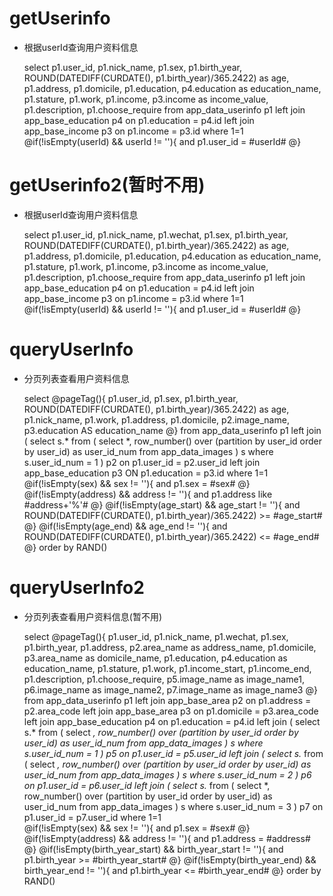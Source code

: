 getUserinfo
===
* 根据userId查询用户资料信息

    select 
        p1.user_id,
        p1.nick_name,
        p1.sex,
        p1.birth_year,
        ROUND(DATEDIFF(CURDATE(), p1.birth_year)/365.2422) as age,
        p1.address,
        p1.domicile,
        p1.education,
        p4.education as education_name,
        p1.stature,
        p1.work,
        p1.income,
        p3.income as income_value,
        p1.description,
        p1.choose_require 
    from app_data_userinfo p1
    left join app_base_education p4 on p1.education = p4.id 
    left join app_base_income p3 on p1.income = p3.id
    where 1=1
    @if(!isEmpty(userId) && userId != ''){
        and p1.user_id = #userId#
    @}

getUserinfo2(暂时不用)
===
* 根据userId查询用户资料信息

    select 
        p1.user_id,
        p1.nick_name,
        p1.wechat,
        p1.sex,
        p1.birth_year,
        ROUND(DATEDIFF(CURDATE(), p1.birth_year)/365.2422) as age,
        p1.address,
        p1.domicile,
        p1.education,
        p4.education as education_name,
        p1.stature,
        p1.work,
        p1.income,
        p3.income as income_value,
        p1.description,
        p1.choose_require 
    from app_data_userinfo p1
    left join app_base_education p4 on p1.education = p4.id 
    left join app_base_income p3 on p1.income = p3.id
    where 1=1
    @if(!isEmpty(userId) && userId != ''){
        and p1.user_id = #userId#
    @}


queryUserInfo
===
* 分页列表查看用户资料信息

    select 
        @pageTag(){
            p1.user_id,
            p1.sex,
            p1.birth_year,
            ROUND(DATEDIFF(CURDATE(), p1.birth_year)/365.2422) as age,
            p1.nick_name,
            p1.work,
            p1.address,
            p1.domicile,
            p2.image_name,
            p3.education AS education_name
        @}
    from  app_data_userinfo p1 
    left join (
    		select s.* from (
    				select *, row_number() over (partition by user_id order by user_id) as user_id_num  from app_data_images
    		) s where s.user_id_num = 1
    ) p2 on p1.user_id = p2.user_id
    left join app_base_education p3 ON p1.education = p3.id
    where 1=1	
    @if(!isEmpty(sex) && sex != ''){
        and p1.sex = #sex#
    @}
    @if(!isEmpty(address) && address != ''){
        and p1.address like #address+'%'#
    @}
    @if(!isEmpty(age_start) && age_start != ''){
        and ROUND(DATEDIFF(CURDATE(), p1.birth_year)/365.2422) >= #age_start#
    @}
    @if(!isEmpty(age_end) && age_end != ''){
        and ROUND(DATEDIFF(CURDATE(), p1.birth_year)/365.2422) <= #age_end#
    @}
    order by RAND()
    
queryUserInfo2
===
* 分页列表查看用户资料信息(暂不用)

    select 
        @pageTag(){
            p1.user_id,
            p1.nick_name,
            p1.wechat,
            p1.sex,
            p1.birth_year,
            p1.address,
            p2.area_name as address_name,
            p1.domicile,
            p3.area_name as domicile_name,
            p1.education,
            p4.education as education_name,
            p1.stature,
            p1.work,
            p1.income_start,
            p1.income_end,
            p1.description,
            p1.choose_require,
            p5.image_name as image_name1,
            p6.image_name as image_name2,
            p7.image_name as image_name3
        @}
    from app_data_userinfo p1
    left join app_base_area p2 on p1.address = p2.area_code 
    left join app_base_area p3 on p1.domicile = p3.area_code 
    left join app_base_education p4 on p1.education = p4.id
    left join (
    		select s.* from (
    				select *, row_number() over (partition by user_id order by user_id) as user_id_num  from app_data_images
    		) s where s.user_id_num = 1
    ) p5 on p1.user_id = p5.user_id
    left join (
    		select s.* from (
    				select *, row_number() over (partition by user_id order by user_id) as user_id_num  from app_data_images
    		) s where s.user_id_num = 2
    ) p6 on p1.user_id = p6.user_id	
    left join (
    		select s.* from (
    				select *, row_number() over (partition by user_id order by user_id) as user_id_num  from app_data_images
    		) s where s.user_id_num = 3
    ) p7 on p1.user_id = p7.user_id	
    where 1=1	
    @if(!isEmpty(sex) && sex != ''){
        and p1.sex = #sex#
    @}
    @if(!isEmpty(address) && address != ''){
        and p1.address = #address#
    @}
    @if(!isEmpty(birth_year_start) && birth_year_start != ''){
        and p1.birth_year >= #birth_year_start#
    @}
    @if(!isEmpty(birth_year_end) && birth_year_end != ''){
        and p1.birth_year <= #birth_year_end#
    @}
    order by RAND()



